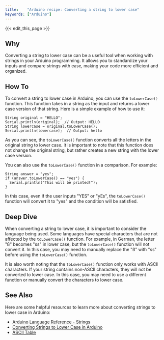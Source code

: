 ```yaml
---
title:    "Arduino recipe: Converting a string to lower case"
keywords: ["Arduino"]
---
```


{{< edit_this_page >}}

## Why

Converting a string to lower case can be a useful tool when working with strings in your Arduino programming. It allows you to standardize your inputs and compare strings with ease, making your code more efficient and organized.

## How To

To convert a string to lower case in Arduino, you can use the `toLowerCase()` function. This function takes in a string as the input and returns a lower case version of that string. Here is a simple example of how to use it:

```Arduino
String original = "HELLO";
Serial.println(original);  // Output: HELLO
String lowercase = original.toLowerCase();
Serial.println(lowercase);  // Output: hello
```

As you can see, the `toLowerCase()` function converts all the letters in the original string to lower case. It is important to note that this function does not change the original string, but rather creates a new string with the lower case version.

You can also use the `toLowerCase()` function in a comparison. For example:

```Arduino
String answer = "yes";
if (answer.toLowerCase() == "yes") {
  Serial.println("This will be printed!");
}
```

In this case, even if the user inputs "YES" or "yEs", the `toLowerCase()` function will convert it to "yes" and the condition will be satisfied.

## Deep Dive

When converting a string to lower case, it is important to consider the language being used. Some languages have special characters that are not affected by the `toLowerCase()` function. For example, in German, the letter "ß" becomes "ss" in lower case, but the `toLowerCase()` function will not convert it. In this case, you may need to manually replace the "ß" with "ss" before using the `toLowerCase()` function.

It is also worth noting that the `toLowerCase()` function only works with ASCII characters. If your string contains non-ASCII characters, they will not be converted to lower case. In this case, you may need to use a different function or manually convert the characters to lower case.

## See Also

Here are some helpful resources to learn more about converting strings to lower case in Arduino:

- [Arduino Language Reference - Strings](https://www.arduino.cc/reference/en/language/variables/data-types/string/)
- [Converting Strings to Lower Case in Arduino](https://www.instructables.com/Converting-Strings-to-Lower-Case-in-Arduino/)
- [ASCII Table](https://www.asciitable.com/)